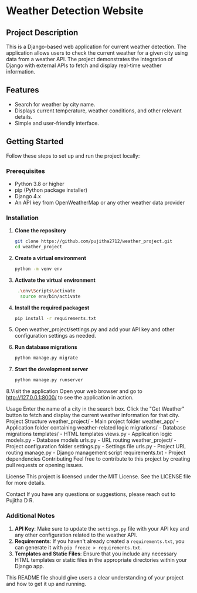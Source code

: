 # Weather Detection Website

## Project Description

This is a Django-based web application for current weather detection. The application allows users to check the current weather for a given city using data from a weather API. The project demonstrates the integration of Django with external APIs to fetch and display real-time weather information.

## Features

- Search for weather by city name.
- Displays current temperature, weather conditions, and other relevant details.
- Simple and user-friendly interface.

## Getting Started

Follow these steps to set up and run the project locally:

### Prerequisites

- Python 3.8 or higher
- pip (Python package installer)
- Django 4.x
- An API key from OpenWeatherMap or any other weather data provider

### Installation

1. **Clone the repository**

   ```bash
   git clone https://github.com/pujitha2712/weather_project.git
   cd weather_project
2. **Create a virtual environment**
    ```bash
    python -m venv env
3. **Activate the virtual environment**
   ```bash
    .\env\Scripts\activate
     source env/bin/activate

4. **Install the required packagest**
    ```bash
   pip install -r requirements.txt
5. Open weather_project/settings.py and add your API key and other configuration settings as needed.
6. **Run database migrations**
    ```bash
   python manage.py migrate
7. **Start the development server**
    ```bash
    python manage.py runserver

8.Visit the application
Open your web browser and go to http://127.0.0.1:8000/ to see the application in action.

Usage
Enter the name of a city in the search box.
Click the "Get Weather" button to fetch and display the current weather information for that city.
Project Structure
weather_project/ - Main project folder
weather_app/ - Application folder containing weather-related logic
migrations/ - Database migrations
templates/ - HTML templates
views.py - Application logic
models.py - Database models
urls.py - URL routing
weather_project/ - Project configuration folder
settings.py - Settings file
urls.py - Project URL routing
manage.py - Django management script
requirements.txt - Project dependencies
Contributing
Feel free to contribute to this project by creating pull requests or opening issues.

License
This project is licensed under the MIT License. See the LICENSE file for more details.

Contact
If you have any questions or suggestions, please reach out to Pujitha D R.

### Additional Notes

1. **API Key**: Make sure to update the `settings.py` file with your API key and any other configuration related to the weather API.
2. **Requirements**: If you haven't already created a `requirements.txt`, you can generate it with `pip freeze > requirements.txt`.
3. **Templates and Static Files**: Ensure that you include any necessary HTML templates or static files in the appropriate directories within your Django app.

This README file should give users a clear understanding of your project and how to get it up and running.


   

   
    
